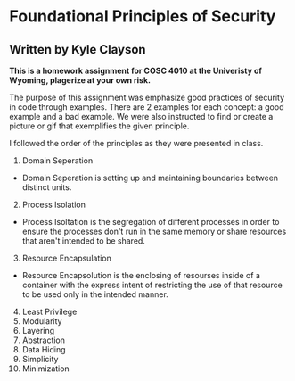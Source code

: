 Foundational Principles of Security 
====================================

Written by Kyle Clayson
-----------------------

**This is a homework assignment for COSC 4010 at the Univeristy of Wyoming, plagerize at your own risk.**

 
The purpose of this assignment was emphasize good practices of security in code through examples. There are 2 examples for each concept: a good example and a bad example. We were also instructed to find or create a picture or gif that exemplifies the given principle.  

I followed the order of the principles as they were presented in class. 

1. Domain Seperation
 - Domain Seperation is setting up and maintaining boundaries between distinct units.
2. Process Isolation
 - Process Isoltation is the segregation of different processes in order to ensure the processes don't run in the same memory or share resources that aren't intended to be shared.  
3. Resource Encapsulation
 - Resource Encapsolution is the enclosing of resourses inside of a container with the express intent of restricting the use of that resource to be used only in the intended manner.  
4. Least Privilege
5. Modularity
6. Layering
7. Abstraction
8. Data Hiding
9. Simplicity
10. Minimization
